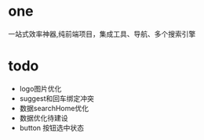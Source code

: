 # one
一站式效率神器,纯前端项目，集成工具、导航、多个搜索引擎

# todo
- logo图片优化
- suggest和回车绑定冲突
- 数据searchHome优化
- 数据优化待建设
- button 按钮选中状态

